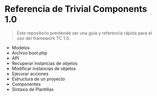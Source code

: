 # Referencia de Trivial Components 1.0

> Este repositorio prentende ser una guia y referencia rápida para el uso del framework TC 1.0.

* Modelos
* Archivo boot.php
* API
* Recuperar instancias de objetos
* Modificar instancias de objetos
* Ejecurar acciones
* Estructura de un proyecto
* Componentes
* Sintaxis de Plantillas
